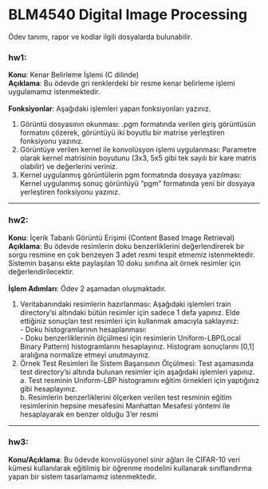 # BLM4540 Digital Image Processing

Ödev tanımı, rapor ve kodlar ilgili dosyalarda bulunabilir.

### hw1:
**Konu**: Kenar Belirleme İşlemi (C dilinde) <br/>
**Açıklama**: Bu ödevde gri renklerdeki bir resme kenar belirleme işlemi uygulamamız istenmektedir.<br/><br/>
**Fonksiyonlar**: Aşağıdaki işlemleri yapan fonksiyonları yazınız. 
1. Görüntü dosyasının okunması: .pgm formatında verilen giriş görüntüsün formatını çözerek, 
görüntüyü iki boyutlu bir matrise yerleştiren fonksiyonu yazınız. 
2. Görüntüye verilen kernel ile konvolüsyon işlemi uygulanması: Parametre olarak kernel
matrisinin boyutunu (3x3, 5x5 gibi tek sayılı bir kare matris olabilir) ve değerlerini veriniz. 
3. Kernel uygulanmış görüntülerin pgm formatında dosyaya yazılması: Kernel uygulanmış 
sonuç görüntüyü “pgm” formatında yeni bir dosyaya yerleştiren fonksiyonu yazınız.


-----------
### hw2: 
**Konu**: İçerik Tabanlı Görüntü Erişimi (Content Based Image Retrieval)<br/>**Açıklama**: Bu ödevde resimlerin doku benzerliklerini değerlendirerek bir sorgu resmine en çok benzeyen 3 adet resmi tespit etmemiz istenmektedir. Sistemin başarısı ekte paylaşılan 10 doku sınıfına ait örnek resimler için değerlendirilecektir.<br/><br/>
**İşlem Adımları**: Ödev 2 aşamadan oluşmaktadır. 
1. Veritabanındaki resimlerin hazırlanması: Aşağıdaki işlemleri train directory’si altındaki bütün resimler için sadece 1 defa yapınız. Elde ettiğiniz sonuçları test resimleri için kullanmak amacıyla saklayınız:<br/> - Doku histogramlarının hesaplanması:<br/> - Doku benzerliklerinin ölçülmesi için resimlerin Uniform-LBP(Local Binary Pattern) histogramlarını hesaplayınız. Histogram sonuçlarını [0,1] aralığına normalize etmeyi unutmayınız. 
2. Örnek Test Resimleri İle Sistem Başarısının Ölçülmesi: Test aşamasında test directory’si altında bulunan resimler için aşağıdaki işlemleri yapınız.<br/> 
a. Test resminin Uniform-LBP histogramını eğitim örnekleri için yaptığınız gibi hesaplayınız.<br/>
b. Resimlerin benzerliklerini ölçerken verilen test resminin eğitim resimlerinin hepsine mesafesini Manhattan Mesafesi yöntemi ile hesaplayarak en benzer olduğu 3’er resmi


-----------
### hw3:
**Konu/Açıklama**: Bu ödevde konvolüsyonel sinir ağları ile CIFAR-10 veri kümesi kullanılarak eğitilmiş bir 
öğrenme modelini kullanarak sınıflandırma yapan bir sistem tasarlamamız istenmektedir.


